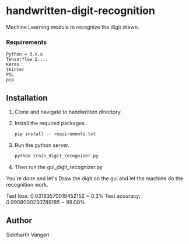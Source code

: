 # handwritten-digit-recognition

Machine Learning module to recognize the digit drawn.

### Requirements
    Python = 3.x.x
    Tensorflow 2....
    Keras
    tkinter
    PIL
    pip

## Installation

1. Clone and navigate to handwritten directory.

2. Install the required packages.
    ```bash
    pip install -r requirements.txt
    ```

3. Run the python server.
    ```bash
    python train_digit_recognizer.py
    ```
4.  Then run the gui_digit_recognizer.py

You're done and let's Draw the digit on the gui and let the machine do the recognition work.

Test loss: 0.03183570019452152 ~ 0.3%
Test accuracy: 0.9908000230789185 ~ 99.08%

## Author
Siddharth Vangari